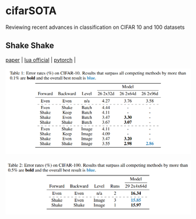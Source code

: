 # cifarSOTA

Reviewing recent advances in classification on CIFAR 10 and 100 datasets


## Shake Shake

[paper](https://arxiv.org/abs/1705.07485) | [lua official](https://github.com/xgastaldi/shake-shake) | [pytorch](https://github.com/hysts/pytorch_shake_shake) | 


![](shake-shake.png)

![](shake_shake_cifar100.png)


